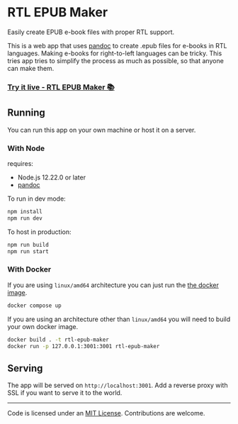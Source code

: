 # RTL EPUB Maker

Easily create EPUB e-book files with proper RTL support.

This is a web app that uses [pandoc](https://pandoc.org) to create .epub files for e-books in RTL languages. Making e-books for right-to-left languages can be tricky. This tries app tries to simplify the process as much as possible, so that anyone can make them.

### [Try it live - RTL EPUB Maker 📚](https://rtl-epub-maker.lingdocs.com)

## Running

You can run this app on your own machine or host it on a server.

### With Node

requires:

- Node.js 12.22.0 or later
- [pandoc](https://pandoc.org/installing.html)

To run in dev mode:

```sh
npm install
npm run dev
```

To host in production:

```sh
npm run build
npm run start
```

### With Docker

If you are using `linux/amd64` architecture you can just run the [the docker image](https://hub.docker.com/r/lingdocs/rtl-epub-maker).

```sh
docker compose up
```

If you are using an architecture other than `linux/amd64` you will need to build your own docker image.

```sh
docker build . -t rtl-epub-maker
docker run -p 127.0.0.1:3001:3001 rtl-epub-maker
```

## Serving

The app will be served on `http://localhost:3001`. Add a reverse proxy with SSL if you want to serve it to the world.

---

Code is licensed under an [MIT License](https://github.com/lingdocs/rtl-epub-maker/blob/master/LICENSE). Contributions are welcome.

